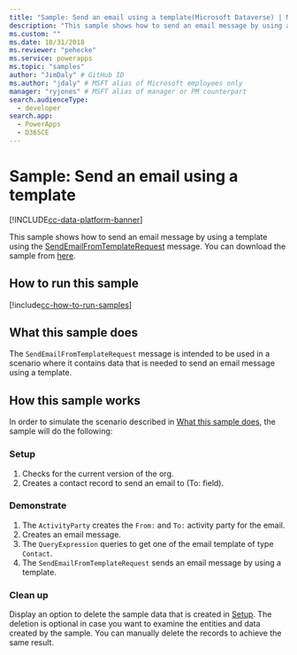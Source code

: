 ```yaml
---
title: "Sample: Send an email using a template(Microsoft Dataverse) | Microsoft Docs" # Intent and product brand in a unique string of 43-59 chars including spaces
description: "This sample shows how to send an email message by using a template." # 115-145 characters including spaces. This abstract displays in the search result.
ms.custom: ""
ms.date: 10/31/2018
ms.reviewer: "pehecke"
ms.service: powerapps
ms.topic: "samples"
author: "JimDaly" # GitHub ID
ms.author: "jdaly" # MSFT alias of Microsoft employees only
manager: "ryjones" # MSFT alias of manager or PM counterpart
search.audienceType: 
  - developer
search.app: 
  - PowerApps
  - D365CE
---
```

# Sample: Send an email using a template

[!INCLUDE[cc-data-platform-banner](../../../../includes/cc-data-platform-banner.md)]

<!-- https://docs.microsoft.com/dynamics365/customer-engagement/developer/sample-send-email-template -->

This sample shows how to send an email message by using a template using the [SendEmailFromTemplateRequest](https://docs.microsoft.com/dotnet/api/microsoft.crm.sdk.messages.sendemailfromtemplaterequest?view=dynamics-general-ce-9) message. You can download the sample from [here](https://github.com/Microsoft/PowerApps-Samples/tree/master/cds/orgsvc/C%23/SendEmailUsingTemp).

## How to run this sample

[!include[cc-how-to-run-samples](../../includes/cc-how-to-run-samples.md)]

## What this sample does

The `SendEmailFromTemplateRequest` message is intended to be used in a scenario where it contains data that is needed to send an email message using a template.

## How this sample works

In order to simulate the scenario described in [What this sample does](#what-this-sample-does), the sample will do the following:

### Setup

1. Checks for the current version of the org.
2. Creates a contact record to send an email to (To: field).

### Demonstrate

1. The `ActivityParty` creates the `From:`  and `To:` activity party for the email.
2. Creates an email message.
3. The `QueryExpression` queries to get one of the email template of type `Contact`.
4. The `SendEmailFromTemplateRequest` sends an email message by using a template.

### Clean up

Display an option to delete the sample data that is created in [Setup](#setup). The deletion is optional in case you want to examine the entities and data created by the sample. You can manually delete the records to achieve the same result.

